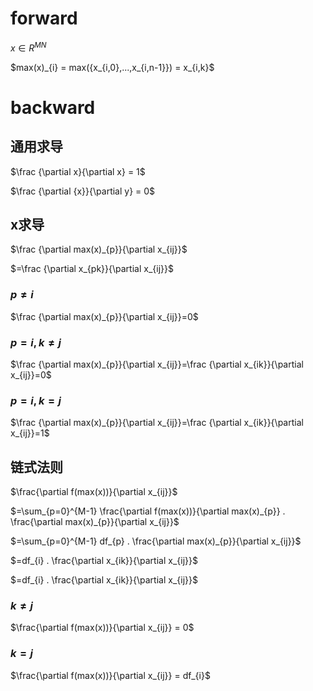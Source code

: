 # forward
$x \in R^{MN}$

<p>
$max(x)_{i} = max({x_{i,0},...,x_{i,n-1}}) = x_{i,k}$
</p>

# backward
## 通用求导

$\frac {\partial x}{\partial x} = 1$

$\frac {\partial {x}}{\partial y} = 0$

## x求导

<p>
$\frac {\partial max(x)_{p}}{\partial x_{ij}}$
</p>

<p>
$=\frac {\partial x_{pk}}{\partial x_{ij}}$
</p>

### $p \neq i$
<p>
$\frac {\partial max(x)_{p}}{\partial x_{ij}}=0$
</p>

### $p = i, k \neq j$
<p>
$\frac {\partial max(x)_{p}}{\partial x_{ij}}=\frac {\partial x_{ik}}{\partial x_{ij}}=0$
</p>

### $p = i, k = j$
<p>
$\frac {\partial max(x)_{p}}{\partial x_{ij}}=\frac {\partial x_{ik}}{\partial x_{ij}}=1$
</p>

## 链式法则

$\frac{\partial f(max(x))}{\partial x_{ij}}$

<p>
$=\sum_{p=0}^{M-1} \frac{\partial f(max(x))}{\partial max(x)_{p}} . \frac{\partial max(x)_{p}}{\partial x_{ij}}$
</p>

<p>
$=\sum_{p=0}^{M-1} df_{p} . \frac{\partial max(x)_{p}}{\partial x_{ij}}$
</p>

<p>
$=df_{i} . \frac{\partial x_{ik}}{\partial x_{ij}}$
</p>

<p>
$=df_{i} . \frac{\partial x_{ik}}{\partial x_{ij}}$
</p>

### $k \neq j$

$\frac{\partial f(max(x))}{\partial x_{ij}} = 0$

### $k = j$

$\frac{\partial f(max(x))}{\partial x_{ij}} = df_{i}$

